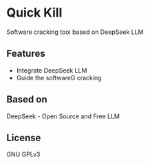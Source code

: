 # Quick Kill
Software cracking tool based on DeepSeek LLM  
## Features
- Integrate DeepSeek LLM
- Guide the softwareG cracking

## Based on  
DeepSeek - Open Source and Free LLM  

## License
GNU GPLv3  
